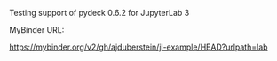 Testing support of pydeck 0.6.2 for JupyterLab 3

MyBinder URL:

https://mybinder.org/v2/gh/ajduberstein/jl-example/HEAD?urlpath=lab
